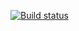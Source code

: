 [![Build status](https://ci.appveyor.com/api/projects/status/y5jh9dn6x7qi90te?svg=true)](https://ci.appveyor.com/project/vv-z/patterns-task1)
